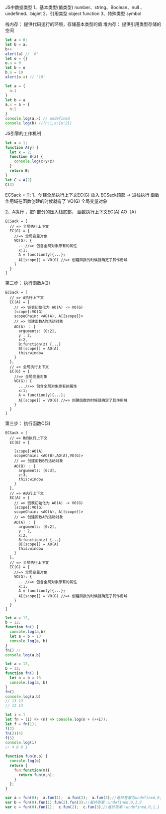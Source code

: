

JS中数据类型
1、基本类型(值类型) number、string、Boolean、null 、 undefined、bigint
2、引用类型 object function
3、特殊类型 symbol

栈内存： 提供代码运行的环境，存储基本类型的值
堆内存： 提供引用类型存储的空间



```javascript
let a = 0;
let b = a;
b++
alert(a) // '0'
let o = {}
o.a = 0
let b = o
b.a = 10
alert(o.a) // '10'
```


```javascript
let a = {
  n:1
}
let b = a 
a.x = a = {
  n:2
}
console.log(a.x) // undefined
console.log(b) //{n:1,x:{n:2}}
```


JS引擎的工作机制
```javascript
let x = 1;
function A(y) {
  let x = 2;
  function B(z) {
    console.log(x+y+z)
  }
  return B;
}
let C = A(2)
C(3)
```
ECSack = [];
1、创建全局执行上下文EC(G)  放入 ECSack顶部 -> 进栈执行
函数作用域在函数创建的时候就有了
VO(G) 全局变量对象

2、A执行 ，把1 部分的压入栈底部， 函数执行上下文EC(A)
AO（A）

```
ECSack = [
  // => 全局执行上下文
  EC(G) = {
    //=> 全局变量对象
    VO(G): {
      ...//=> 包含全局对象原有的属性
      x:1;
      A = function(y){...};
      A[[scope]] = VO(G) //=> 创建函数的时候就确定了其作用域
    }
  }
]
```
第二步： 执行函数A(2)
```
ECSack = [
  // => A执行上下文
  EC(A) = {
    // => 链表初始化为 AO(A) -> VO(G)
    [scope]:VO(G)
    scopeChain: <AO(A), A[[scope]]>
    // => 创建函数A的活动对象
    AO(A) ： {
      arguments: [0:2],
      y : 2,
      x:2,
      B:function(z) {...}
      B[[scope]] = AO(A)
      this:window
    }
  },
  // => 全局执行上下文
  EC(G) = {
    //=> 全局变量对象
    VO(G): {
      ...//=> 包含全局对象原有的属性
      x:1;
      A = function(y){...};
      A[[scope]] = VO(G) //=> 创建函数的时候就确定了其作用域
    }
  }
]
```

第三步： 执行函数C(3)
```
ECSack = [
  // => B的执行上下文
  EC(B) = {
    
    [scope]:AO(A)
    scopeChain: <AO(B),AO(A),VO(G)>
    // => 创建函数B的活动对象
    AO(B) ： {
      arguments: [0:3],
      z:3,
      this:window
    }
  },
  // => A执行上下文
  EC(A) = {
    // => 链表初始化为 AO(A) -> VO(G)
    [scope]:VO(G)
    scopeChain: <AO(A), A[[scope]]>
    // => 创建函数A的活动对象
    AO(A) ： {
      arguments: [0:2],
      y : 2,
      x:2,
      B:function(z) {...}
      B[[scope]] = AO(A)
      this:window
    }
  },
  // => 全局执行上下文
  EC(G) = {
    //=> 全局变量对象
    VO(G): {
      ...//=> 包含全局对象原有的属性
      x:1;
      A = function(y){...};
      A[[scope]] = VO(G) //=> 创建函数的时候就确定了其作用域
    }
  }
]
```
```javascript
let a = 12,
b = 12;
function fn() {
  console.log(a,b)
  let a = b = 13
  console.log(a, b)
}
fn() // 
console.log(a,b)
```

```javascript
let a = 12,
b = 12;
function fn() {
  let a = b = 13
  console.log(a, b)
}
fn()
console.log(a,b)
// 13 13
// 12 13
```


```javascript
let i = 1
let fn = (i) => (n) => console.log(n + (++i));
let f = fn(1);
f(2)
fn(3)(4)
f(5)
console.log(i)
// 4 8 8 1
```


```javascript
function fun(n,o) {
  console.log(o)
  return {
    fun:function(m){
      return fun(m,n);
    }
  };
}

var a = fun(0);  a.fun(1);  a.fun(2);  a.fun(3);//最终答案为undefined,0,0,0
var b = fun(0).fun(1).fun(2).fun(3);//最终答案：undefined,0,1,2
var c = fun(0).fun(1);  c.fun(2);  c.fun(3);//最终答案：undefined,0,1,1
```